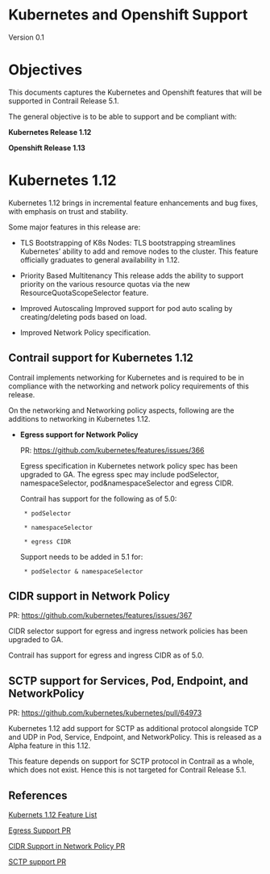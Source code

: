 **Kubernetes and Openshift Support**
=====================================

Version 0.1


**Objectives**
==============

This documents captures the Kubernetes and Openshift features that will be
supported in Contrail Release 5.1.

The general objective is to be able to support and be compliant with:

**Kubernetes Release 1.12**

**Openshift Release 1.13**

**Kubernetes 1.12**
====================
Kubernetes 1.12 brings in incremental feature enhancements and bug fixes,
with emphasis on trust and stability.

Some major features in this release are:

- TLS Bootstrapping of K8s Nodes:
  TLS bootstrapping streamlines Kubernetes’ ability to add and remove nodes to the cluster.
  This feature officially graduates to general availability in 1.12.

- Priority Based Multitenancy
  This release adds the ability to support priority on the various resource quotas via the
  new ResourceQuotaScopeSelector feature.

- Improved Autoscaling
  Improved support for pod auto scaling by creating/deleting pods based on load.

- Improved Network Policy specification.

**Contrail support for Kubernetes 1.12**
----------------------------------------

Contrail implements networking for Kubernetes and is required to be in compliance with the
networking and network policy requirements of this release.

On the networking and Networking policy aspects, following are the additions to networking
in Kubernetes 1.12.

- **Egress support for Network Policy**

  PR: https://github.com/kubernetes/features/issues/366

  Egress specification in Kubernetes network policy spec has been upgraded to GA.
  The egress spec may include podSelector, namespaceSelector, pod&namespaceSelector and egress CIDR.

  Contrail has support for the following as of 5.0:

       * podSelector

       * namespaceSelector

       * egress CIDR

  Support needs to be added in 5.1 for:

       * podSelector & namespaceSelector


**CIDR support in Network Policy**
-----------------------------------

  PR: https://github.com/kubernetes/features/issues/367

  CIDR selector support for egress and ingress network policies has been upgraded to GA.

  Contrail has support for egress and ingress CIDR as of 5.0.

**SCTP support for Services, Pod, Endpoint, and NetworkPolicy**
----------------------------------------------------------------

  PR: https://github.com/kubernetes/kubernetes/pull/64973

  Kubernetes 1.12 add support for SCTP as additional protocol alongside TCP and UDP in Pod,
  Service, Endpoint, and NetworkPolicy. This is released as a Alpha feature in this 1.12.

  This feature depends on support for SCTP protocol in Contrail as a whole, which does not exist.
  Hence this is not targeted for Contrail Release 5.1.



**References**
---------------

[Kubernets 1.12 Feature List](https://docs.google.com/spreadsheets/d/177LIKnO3yUmE0ryIg9OBek54Y-abw8OE8pq-9QgnGM4/edit#gid=0)

[Egress Support PR](https://github.com/kubernetes/features/issues/366)

[CIDR Support in Network Policy PR](https://github.com/kubernetes/features/issues/367)

[SCTP support PR](https://github.com/kubernetes/kubernetes/pull/64973)


